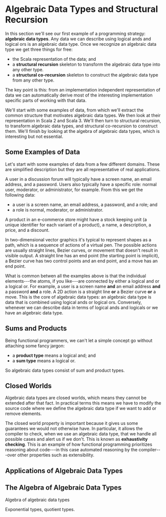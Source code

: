 # Algebraic Data Types and Structural Recursion

In this section we'll see our first example of a programming strategy: **algebraic data types**. Any data we can describe using logical ands and logical ors is an algebraic data type. Once we recognize an algebraic data type we get three things for free:

- the Scala representation of the data; and
- a **structural recursion** skeleton to transform the algebraic data type into any other type.
- a **structural co-recursion** skeleton to construct the algebraic data type from any other type.

The key point is this: from an implementation independent representation of data we can automatically derive most of the interesting implementation specific parts of working with that data.

We'll start with some examples of data, from which we'll extract the common structure that motivates algebraic data types. We then look at their representation in Scala 2 and Scala 3. We'll then turn to structural recursion, to transform algebraic data types, and structural co-recursion to construct them. We'll finish by looking at the algebra of algebraic data types, which is interesting but not essential.



## Some Examples of Data

Let's start with some examples of data from a few different domains. These are simplified description but they are all representative of real applications.

A user in a discussion forum will typically have a screen name, an email address, and a password. Users also typically have a specific role: normal user, moderator, or administrator, for example. From this we get the following data:

- a user is a screen name, an email address, a password, and a role; and
- a role is normal, moderator, or administrator.

A product in an e-commerce store might have a stock keeping unit (a unique identifier for each variant of a product), a name, a description, a price, and a discount.

In two-dimensional vector graphics it's typical to represent shapes as a path, which is a sequence of actions of a virtual pen. The possible actions are usually straight lines, Bezier curves, or movement that doesn't result in visible output. A straight line has an end point (the starting point is implicit), a Bezier curve has two control points and an end point, and a move has an end point.

What is common betwen all the examples above is that the individual elements---the atoms, if you like---are connected by either a logical and or a logical or. For example, a user is a screen name **and** an email address **and** a password **and** a role. A 2D action is a straight line **or** a Bezier curve **or** a move. This is the core of algebraic data types: an algebraic data type is data that is combined using logical ands or logical ors. Conversely, whenever we can describe data in terms of logical ands and logicals or we have an algebraic data type. 


## Sums and Products

Being functional programmers, we can't let a simple concept go without attaching some fancy jargon:

- a **product type** means a logical and; and
- a **sum type** means a logical or.

So algebraic data types consist of sum and product types.


## Closed Worlds

Algebraic data types are closed worlds, which means they cannot be extended after that fact. In practical terms this means we have to modify the source code where we define the algebraic data type if we want to add or remove elements.

The closed world property is important because it gives us some guarantees we would not otherwise have. In particular, it allows the compiler to check, when we use an algebraic data type, that we handle all possible cases and alert us if we don't. This is known as **exhaustivity checking**. This is an example of how functional programming prioritizes reasoning about code---in this case automated reasoning by the compiler---over other properties such as extensibility.


## Applications of Algebraic Data Types

## The Algebra of Algebraic Data Types

Algebra of algebraic data types

Exponential types, quotient types.
